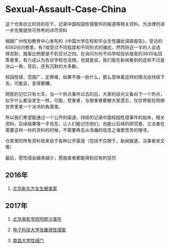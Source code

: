 # Sexual-Assault-Case-China

这个仓库创立的目的在于，记录中国校园性侵案件的报道等相关资料。为法律的进一步完善提供可参考的详尽资料

根据广州性别教育中心发布的《中国大学在校和毕业生性骚扰调查报告》，受访的6592份问卷里，有7成受过不同程度和不同形式的骚扰，然而将近一半的人会选择忍耐，报案比例更是不到百分之四。在询问为何不向学校投诉报告的3835名回答者里，有六成认为告诉学校也没用。也就是说，我们能在新闻看到的这些不过是冰山一角，背后，还有沉默的大多数。

校园性侵，范围广，定罪难，如果不做一些什么，那么意味着这样的情况会持续下去，可能会，变得更糟。

网民的记忆只有七天，当一个热点事件过去的后，大家的目光又看向下一个热点，似乎什么都没发生一样。可能，受害者，与施害者都被大家遗忘，仅仅停留在网络世界里某一个冰冷的角落里。

所以我们希望能通过一个公开的渠道，持续的记录中国校园性侵事件的始末，相关资料，后续结果等一手信息，让人们能记住他们，也能让后续的研究者，立法者在需要这样一份的资料的时候，不需要再去从浩瀚的信息之海里苦苦的搜寻。

仓库里的所有资料皆来自于各种公开渠道（包括不仅限于，新闻报道，当事者发文等）

最后，愿性侵会越来越少，愿施害者都能得到应有的惩罚

## 2016年

1. [北京新东方女生被害案](2016/姚金易案)
## 2017年

1. [北京电影学院阿廖沙事件](2017/北京电影学院阿廖沙事件)

2. [电子科技大学张翼德性侵案](2017/电子科技大学张翼德)

3. [南昌大学性侵门](2017/南昌大学周斌)
